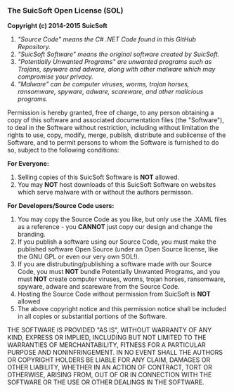### The SuicSoft Open License (SOL)

**Copyright (c) 2014-2015 SuicSoft**


1. *"Source Code" means the C# .NET Code found in this GitHub Repository.*
2. *"SuicSoft Software" means the original software created by SuicSoft.*
3. *"Potentially Unwanted Programs" are unwanted programs such as Trojans, spyware and adware, along with other malware which may compromise your privacy.*
4. *"Malware" can be computer viruses, worms, trojan horses, ransomware, spyware, adware, scareware, and other malicious programs.*



Permission is hereby granted, free of charge, to any person obtaining a copy
of this software and associated documentation files (the "Software"), to deal
in the Software without restriction, including without limitation the rights
to use, copy, modify, merge, publish, distribute and sublicense of the Software, 
and to permit persons to whom the Software is furnished to do so, 
subject to the following conditions:

**For Everyone:**

1. Selling copies of this SuicSoft Software is **NOT** allowed.
2. You may **NOT** host downloads of this SuicSoft Software on websites which serve malware with or without the authors permisson. 

**For Developers/Source Code users:**

1. You may copy the Source Code as you like, but only use the .XAML files as a reference - you **CANNOT** just copy our design and change the branding.
2. If you publish a software using our Source Code, you must make the published software 
Open Source (under an Open Source license, like the GNU GPL or even our very own SOL!).
3. If you are distrubuting/publishing a software made with our Source Code, you must **NOT** bundle Potentially Unwanted Programs, and you must **NOT** create computer viruses, worms, trojan horses, ransomware, spyware, adware and scareware from the Source Code.
4. Hosting the Source Code without permission from SuicSoft is **NOT** allowed
5. The above copyright notice and this permission notice shall be included in all
copies or substantial portions of the Software.


THE SOFTWARE IS PROVIDED "AS IS", WITHOUT WARRANTY OF ANY KIND, EXPRESS OR
IMPLIED, INCLUDING BUT NOT LIMITED TO THE WARRANTIES OF MERCHANTABILITY,
FITNESS FOR A PARTICULAR PURPOSE AND NONINFRINGEMENT. IN NO EVENT SHALL THE
AUTHORS OR COPYRIGHT HOLDERS BE LIABLE FOR ANY CLAIM, DAMAGES OR OTHER
LIABILITY, WHETHER IN AN ACTION OF CONTRACT, TORT OR OTHERWISE, ARISING FROM,
OUT OF OR IN CONNECTION WITH THE SOFTWARE OR THE USE OR OTHER DEALINGS IN THE
SOFTWARE.
